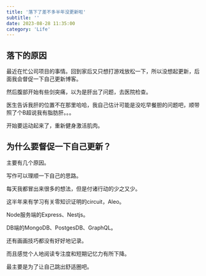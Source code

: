 ```yaml
---
title: '落下了差不多半年没更新啦'
subtitle: ''
date: 2023-08-28 11:35:00
category: 'Life'
---
```


## 落下的原因

最近在忙公司项目的事情。回到家后又只想打游戏放松一下，所以没想起更新，后面我会督促一下自己更新博客。

然后腹部开始有些剑突痛，以为是肝出了问题，去医院检查。

医生告诉我肝的位置不在那里哈哈，我自己估计可能是没吃早餐胆的问题吧，顺带照了个B超说我有脂肪肝。。。

开始要运动起来了，重新健身激活肌肉。

## 为什么要督促一下自己更新？

主要有几个原因。

写作可以理顺一下自己的思路。

每天我都冒出来很多的想法，但是付诸行动的少之又少。

这半年来有学习有关零知识证明的circuit，Aleo。

Node服务端的Express、Nestjs。

DB端的MongoDB、PostgesDB、GraphQL。

还有画画技巧都没有好好地记录。

而且感觉个人地阅读专注度和短期记忆力有所下降。

最主要是为了让自己跳出舒适圈吧。
